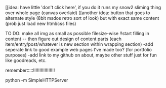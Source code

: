  [[idea: have little 'don't click here', if you do it runs my snow2 sliming thing over whole page (canvas overlaid)
    [[another idea: button that goes to alternate style (8bit msdos retro sort of look) but with exact same content (prob just load new html/css files)








TO DO: 
make all img as small as possible filesize-wise
!!start filling in content -- then figure out design of content parts (each item/entry/post/whatever is new section within wrapping section)
-add seperate link to good example web pages I've made too? (for portfolio purposes)
-add link to my github on about, maybe other stuff just for fun like goodreads, etc.



remember:::::!!!!!!!!!!!!!!!!!

  python -m SimpleHTTPServer